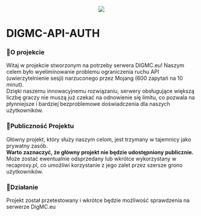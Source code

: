 <p align="center">
  <img src="https://github.com/recaproxy/mine-api-auth/assets/125393057/1263c4fc-6ea1-40d4-b53c-459a4bae7344)" />
</p>

# DIGMC-API-AUTH 

### 📌O projekcie
Witaj w projekcie stworzonym na potrzeby serwera DIGMC.eu! 
Naszym celem było wyeliminowanie problemu ograniczenia ruchu API (uwierzytelnienie sesji) narzuconego przez Mojang (600 zapytań na 10 minut).<br> 
Dzięki naszemu innowacyjnemu rozwiązaniu, serwery obsługujące większą liczbę graczy nie muszą już czekać na odnowienie się limitu, co pozwala na płynniejsze i bardziej bezproblemowe doświadczenia dla naszych użytkowników.

### 📌Publiczność Projektu
Główny projekt, który służy naszym celom, jest trzymany w tajemnicy jako prywatny zasób. 
<br><b>Warto zaznaczyć, że główny projekt nie będzie udostępniony publicznie.</b> 
<br>Może zostać ewentualnie odsprzedany lub wkrótce wykorzystany w recaproxy.pl, co umożliwi korzystanie z jego zalet przez szersze grono użytkowników.

### 📌Działanie
Projekt został przetestowany i wkrótce będzie możliwość sprawdzenia na serwerze DigMC.eu

